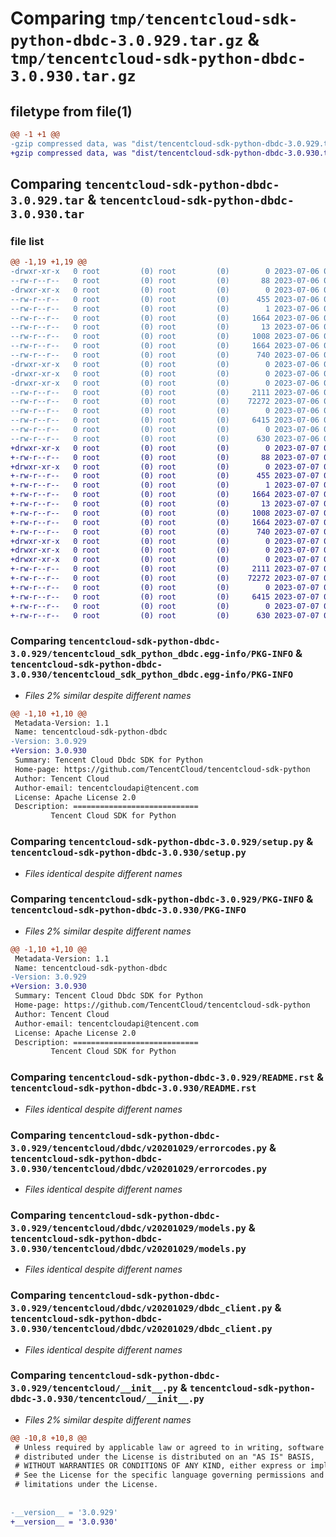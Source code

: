 # Comparing `tmp/tencentcloud-sdk-python-dbdc-3.0.929.tar.gz` & `tmp/tencentcloud-sdk-python-dbdc-3.0.930.tar.gz`

## filetype from file(1)

```diff
@@ -1 +1 @@
-gzip compressed data, was "dist/tencentcloud-sdk-python-dbdc-3.0.929.tar", last modified: Thu Jul  6 00:24:35 2023, max compression
+gzip compressed data, was "dist/tencentcloud-sdk-python-dbdc-3.0.930.tar", last modified: Fri Jul  7 00:22:13 2023, max compression
```

## Comparing `tencentcloud-sdk-python-dbdc-3.0.929.tar` & `tencentcloud-sdk-python-dbdc-3.0.930.tar`

### file list

```diff
@@ -1,19 +1,19 @@
-drwxr-xr-x   0 root         (0) root         (0)        0 2023-07-06 00:24:35.000000 tencentcloud-sdk-python-dbdc-3.0.929/
--rw-r--r--   0 root         (0) root         (0)       88 2023-07-06 00:24:35.000000 tencentcloud-sdk-python-dbdc-3.0.929/setup.cfg
-drwxr-xr-x   0 root         (0) root         (0)        0 2023-07-06 00:24:35.000000 tencentcloud-sdk-python-dbdc-3.0.929/tencentcloud_sdk_python_dbdc.egg-info/
--rw-r--r--   0 root         (0) root         (0)      455 2023-07-06 00:24:35.000000 tencentcloud-sdk-python-dbdc-3.0.929/tencentcloud_sdk_python_dbdc.egg-info/SOURCES.txt
--rw-r--r--   0 root         (0) root         (0)        1 2023-07-06 00:24:35.000000 tencentcloud-sdk-python-dbdc-3.0.929/tencentcloud_sdk_python_dbdc.egg-info/dependency_links.txt
--rw-r--r--   0 root         (0) root         (0)     1664 2023-07-06 00:24:35.000000 tencentcloud-sdk-python-dbdc-3.0.929/tencentcloud_sdk_python_dbdc.egg-info/PKG-INFO
--rw-r--r--   0 root         (0) root         (0)       13 2023-07-06 00:24:35.000000 tencentcloud-sdk-python-dbdc-3.0.929/tencentcloud_sdk_python_dbdc.egg-info/top_level.txt
--rw-r--r--   0 root         (0) root         (0)     1008 2023-07-06 00:24:35.000000 tencentcloud-sdk-python-dbdc-3.0.929/setup.py
--rw-r--r--   0 root         (0) root         (0)     1664 2023-07-06 00:24:35.000000 tencentcloud-sdk-python-dbdc-3.0.929/PKG-INFO
--rw-r--r--   0 root         (0) root         (0)      740 2023-07-06 00:24:35.000000 tencentcloud-sdk-python-dbdc-3.0.929/README.rst
-drwxr-xr-x   0 root         (0) root         (0)        0 2023-07-06 00:24:35.000000 tencentcloud-sdk-python-dbdc-3.0.929/tencentcloud/
-drwxr-xr-x   0 root         (0) root         (0)        0 2023-07-06 00:24:35.000000 tencentcloud-sdk-python-dbdc-3.0.929/tencentcloud/dbdc/
-drwxr-xr-x   0 root         (0) root         (0)        0 2023-07-06 00:24:35.000000 tencentcloud-sdk-python-dbdc-3.0.929/tencentcloud/dbdc/v20201029/
--rw-r--r--   0 root         (0) root         (0)     2111 2023-07-06 00:24:35.000000 tencentcloud-sdk-python-dbdc-3.0.929/tencentcloud/dbdc/v20201029/errorcodes.py
--rw-r--r--   0 root         (0) root         (0)    72272 2023-07-06 00:24:35.000000 tencentcloud-sdk-python-dbdc-3.0.929/tencentcloud/dbdc/v20201029/models.py
--rw-r--r--   0 root         (0) root         (0)        0 2023-07-06 00:24:35.000000 tencentcloud-sdk-python-dbdc-3.0.929/tencentcloud/dbdc/v20201029/__init__.py
--rw-r--r--   0 root         (0) root         (0)     6415 2023-07-06 00:24:35.000000 tencentcloud-sdk-python-dbdc-3.0.929/tencentcloud/dbdc/v20201029/dbdc_client.py
--rw-r--r--   0 root         (0) root         (0)        0 2023-07-06 00:24:35.000000 tencentcloud-sdk-python-dbdc-3.0.929/tencentcloud/dbdc/__init__.py
--rw-r--r--   0 root         (0) root         (0)      630 2023-07-06 00:24:35.000000 tencentcloud-sdk-python-dbdc-3.0.929/tencentcloud/__init__.py
+drwxr-xr-x   0 root         (0) root         (0)        0 2023-07-07 00:22:13.000000 tencentcloud-sdk-python-dbdc-3.0.930/
+-rw-r--r--   0 root         (0) root         (0)       88 2023-07-07 00:22:13.000000 tencentcloud-sdk-python-dbdc-3.0.930/setup.cfg
+drwxr-xr-x   0 root         (0) root         (0)        0 2023-07-07 00:22:13.000000 tencentcloud-sdk-python-dbdc-3.0.930/tencentcloud_sdk_python_dbdc.egg-info/
+-rw-r--r--   0 root         (0) root         (0)      455 2023-07-07 00:22:13.000000 tencentcloud-sdk-python-dbdc-3.0.930/tencentcloud_sdk_python_dbdc.egg-info/SOURCES.txt
+-rw-r--r--   0 root         (0) root         (0)        1 2023-07-07 00:22:13.000000 tencentcloud-sdk-python-dbdc-3.0.930/tencentcloud_sdk_python_dbdc.egg-info/dependency_links.txt
+-rw-r--r--   0 root         (0) root         (0)     1664 2023-07-07 00:22:13.000000 tencentcloud-sdk-python-dbdc-3.0.930/tencentcloud_sdk_python_dbdc.egg-info/PKG-INFO
+-rw-r--r--   0 root         (0) root         (0)       13 2023-07-07 00:22:13.000000 tencentcloud-sdk-python-dbdc-3.0.930/tencentcloud_sdk_python_dbdc.egg-info/top_level.txt
+-rw-r--r--   0 root         (0) root         (0)     1008 2023-07-07 00:22:13.000000 tencentcloud-sdk-python-dbdc-3.0.930/setup.py
+-rw-r--r--   0 root         (0) root         (0)     1664 2023-07-07 00:22:13.000000 tencentcloud-sdk-python-dbdc-3.0.930/PKG-INFO
+-rw-r--r--   0 root         (0) root         (0)      740 2023-07-07 00:22:13.000000 tencentcloud-sdk-python-dbdc-3.0.930/README.rst
+drwxr-xr-x   0 root         (0) root         (0)        0 2023-07-07 00:22:13.000000 tencentcloud-sdk-python-dbdc-3.0.930/tencentcloud/
+drwxr-xr-x   0 root         (0) root         (0)        0 2023-07-07 00:22:13.000000 tencentcloud-sdk-python-dbdc-3.0.930/tencentcloud/dbdc/
+drwxr-xr-x   0 root         (0) root         (0)        0 2023-07-07 00:22:13.000000 tencentcloud-sdk-python-dbdc-3.0.930/tencentcloud/dbdc/v20201029/
+-rw-r--r--   0 root         (0) root         (0)     2111 2023-07-07 00:22:13.000000 tencentcloud-sdk-python-dbdc-3.0.930/tencentcloud/dbdc/v20201029/errorcodes.py
+-rw-r--r--   0 root         (0) root         (0)    72272 2023-07-07 00:22:13.000000 tencentcloud-sdk-python-dbdc-3.0.930/tencentcloud/dbdc/v20201029/models.py
+-rw-r--r--   0 root         (0) root         (0)        0 2023-07-07 00:22:13.000000 tencentcloud-sdk-python-dbdc-3.0.930/tencentcloud/dbdc/v20201029/__init__.py
+-rw-r--r--   0 root         (0) root         (0)     6415 2023-07-07 00:22:13.000000 tencentcloud-sdk-python-dbdc-3.0.930/tencentcloud/dbdc/v20201029/dbdc_client.py
+-rw-r--r--   0 root         (0) root         (0)        0 2023-07-07 00:22:13.000000 tencentcloud-sdk-python-dbdc-3.0.930/tencentcloud/dbdc/__init__.py
+-rw-r--r--   0 root         (0) root         (0)      630 2023-07-07 00:22:13.000000 tencentcloud-sdk-python-dbdc-3.0.930/tencentcloud/__init__.py
```

### Comparing `tencentcloud-sdk-python-dbdc-3.0.929/tencentcloud_sdk_python_dbdc.egg-info/PKG-INFO` & `tencentcloud-sdk-python-dbdc-3.0.930/tencentcloud_sdk_python_dbdc.egg-info/PKG-INFO`

 * *Files 2% similar despite different names*

```diff
@@ -1,10 +1,10 @@
 Metadata-Version: 1.1
 Name: tencentcloud-sdk-python-dbdc
-Version: 3.0.929
+Version: 3.0.930
 Summary: Tencent Cloud Dbdc SDK for Python
 Home-page: https://github.com/TencentCloud/tencentcloud-sdk-python
 Author: Tencent Cloud
 Author-email: tencentcloudapi@tencent.com
 License: Apache License 2.0
 Description: ============================
         Tencent Cloud SDK for Python
```

### Comparing `tencentcloud-sdk-python-dbdc-3.0.929/setup.py` & `tencentcloud-sdk-python-dbdc-3.0.930/setup.py`

 * *Files identical despite different names*

### Comparing `tencentcloud-sdk-python-dbdc-3.0.929/PKG-INFO` & `tencentcloud-sdk-python-dbdc-3.0.930/PKG-INFO`

 * *Files 2% similar despite different names*

```diff
@@ -1,10 +1,10 @@
 Metadata-Version: 1.1
 Name: tencentcloud-sdk-python-dbdc
-Version: 3.0.929
+Version: 3.0.930
 Summary: Tencent Cloud Dbdc SDK for Python
 Home-page: https://github.com/TencentCloud/tencentcloud-sdk-python
 Author: Tencent Cloud
 Author-email: tencentcloudapi@tencent.com
 License: Apache License 2.0
 Description: ============================
         Tencent Cloud SDK for Python
```

### Comparing `tencentcloud-sdk-python-dbdc-3.0.929/README.rst` & `tencentcloud-sdk-python-dbdc-3.0.930/README.rst`

 * *Files identical despite different names*

### Comparing `tencentcloud-sdk-python-dbdc-3.0.929/tencentcloud/dbdc/v20201029/errorcodes.py` & `tencentcloud-sdk-python-dbdc-3.0.930/tencentcloud/dbdc/v20201029/errorcodes.py`

 * *Files identical despite different names*

### Comparing `tencentcloud-sdk-python-dbdc-3.0.929/tencentcloud/dbdc/v20201029/models.py` & `tencentcloud-sdk-python-dbdc-3.0.930/tencentcloud/dbdc/v20201029/models.py`

 * *Files identical despite different names*

### Comparing `tencentcloud-sdk-python-dbdc-3.0.929/tencentcloud/dbdc/v20201029/dbdc_client.py` & `tencentcloud-sdk-python-dbdc-3.0.930/tencentcloud/dbdc/v20201029/dbdc_client.py`

 * *Files identical despite different names*

### Comparing `tencentcloud-sdk-python-dbdc-3.0.929/tencentcloud/__init__.py` & `tencentcloud-sdk-python-dbdc-3.0.930/tencentcloud/__init__.py`

 * *Files 2% similar despite different names*

```diff
@@ -10,8 +10,8 @@
 # Unless required by applicable law or agreed to in writing, software
 # distributed under the License is distributed on an "AS IS" BASIS,
 # WITHOUT WARRANTIES OR CONDITIONS OF ANY KIND, either express or implied.
 # See the License for the specific language governing permissions and
 # limitations under the License.
 
 
-__version__ = '3.0.929'
+__version__ = '3.0.930'
```

